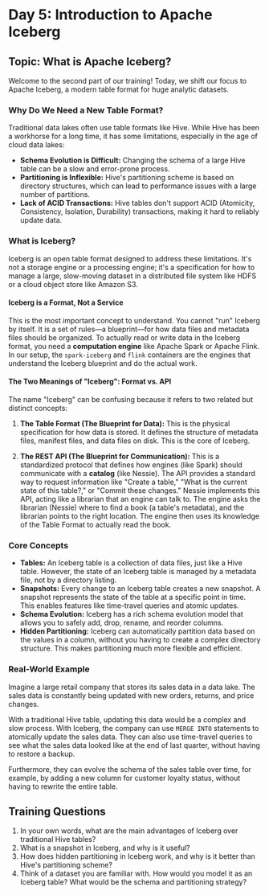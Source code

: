 # Day 5: Introduction to Apache Iceberg

## Topic: What is Apache Iceberg?

Welcome to the second part of our training! Today, we shift our focus to Apache Iceberg, a modern table format for huge analytic datasets.

### Why Do We Need a New Table Format?

Traditional data lakes often use table formats like Hive. While Hive has been a workhorse for a long time, it has some limitations, especially in the age of cloud data lakes:

*   **Schema Evolution is Difficult:** Changing the schema of a large Hive table can be a slow and error-prone process.
*   **Partitioning is Inflexible:** Hive's partitioning scheme is based on directory structures, which can lead to performance issues with a large number of partitions.
*   **Lack of ACID Transactions:** Hive tables don't support ACID (Atomicity, Consistency, Isolation, Durability) transactions, making it hard to reliably update data.

### What is Iceberg?

Iceberg is an open table format designed to address these limitations. It's not a storage engine or a processing engine; it's a specification for how to manage a large, slow-moving dataset in a distributed file system like HDFS or a cloud object store like Amazon S3.

#### Iceberg is a Format, Not a Service

This is the most important concept to understand. You cannot "run" Iceberg by itself. It is a set of rules—a blueprint—for how data files and metadata files should be organized. To actually read or write data in the Iceberg format, you need a **computation engine** like Apache Spark or Apache Flink. In our setup, the `spark-iceberg` and `flink` containers are the engines that understand the Iceberg blueprint and do the actual work.

#### The Two Meanings of "Iceberg": Format vs. API

The name "Iceberg" can be confusing because it refers to two related but distinct concepts:

1.  **The Table Format (The Blueprint for Data):** This is the physical specification for how data is stored. It defines the structure of metadata files, manifest files, and data files on disk. This is the core of Iceberg.

2.  **The REST API (The Blueprint for Communication):** This is a standardized protocol that defines how engines (like Spark) should communicate with a **catalog** (like Nessie). The API provides a standard way to request information like "Create a table," "What is the current state of this table?," or "Commit these changes." Nessie implements this API, acting like a librarian that an engine can talk to. The engine asks the librarian (Nessie) where to find a book (a table's metadata), and the librarian points to the right location. The engine then uses its knowledge of the Table Format to actually read the book.

### Core Concepts

*   **Tables:** An Iceberg table is a collection of data files, just like a Hive table. However, the state of an Iceberg table is managed by a metadata file, not by a directory listing.
*   **Snapshots:** Every change to an Iceberg table creates a new snapshot. A snapshot represents the state of the table at a specific point in time. This enables features like time-travel queries and atomic updates.
*   **Schema Evolution:** Iceberg has a rich schema evolution model that allows you to safely add, drop, rename, and reorder columns.
*   **Hidden Partitioning:** Iceberg can automatically partition data based on the values in a column, without you having to create a complex directory structure. This makes partitioning much more flexible and efficient.

### Real-World Example

Imagine a large retail company that stores its sales data in a data lake. The sales data is constantly being updated with new orders, returns, and price changes.

With a traditional Hive table, updating this data would be a complex and slow process. With Iceberg, the company can use `MERGE INTO` statements to atomically update the sales data. They can also use time-travel queries to see what the sales data looked like at the end of last quarter, without having to restore a backup.

Furthermore, they can evolve the schema of the sales table over time, for example, by adding a new column for customer loyalty status, without having to rewrite the entire table.

## Training Questions

1.  In your own words, what are the main advantages of Iceberg over traditional Hive tables?
2.  What is a snapshot in Iceberg, and why is it useful?
3.  How does hidden partitioning in Iceberg work, and why is it better than Hive's partitioning scheme?
4.  Think of a dataset you are familiar with. How would you model it as an Iceberg table? What would be the schema and partitioning strategy?